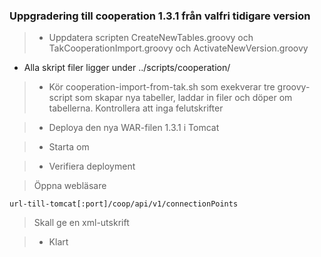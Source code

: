 ### Uppgradering till cooperation 1.3.1 från valfri tidigare version

> - Uppdatera scripten CreateNewTables.groovy och TakCooperationImport.groovy och ActivateNewVersion.groovy
  - Alla skript filer ligger under ../scripts/cooperation/

> - Kör cooperation-import-from-tak.sh som exekverar tre groovy-script som skapar nya tabeller, laddar in filer och döper om tabellerna.
> Kontrollera att inga felutskrifter

> - Deploya den nya WAR-filen  1.3.1 i Tomcat

> - Starta om

> - Verifiera deployment

> Öppna webläsare 
```
url-till-tomcat[:port]/coop/api/v1/connectionPoints
```
> Skall ge en xml-utskrift

> - Klart
